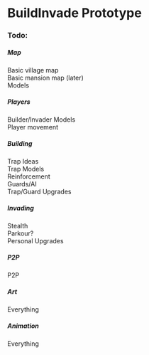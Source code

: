 # BuildInvade Prototype

### Todo:

##### Map
Basic village map  
Basic mansion map (later)  
Models


##### Players
Builder/Invader Models  
Player movement


##### Building
Trap Ideas  
Trap Models  
Reinforcement  
Guards/AI  
Trap/Guard Upgrades


##### Invading
Stealth  
Parkour?  
Personal Upgrades

##### P2P
P2P

##### Art
Everything

##### Animation
Everything
